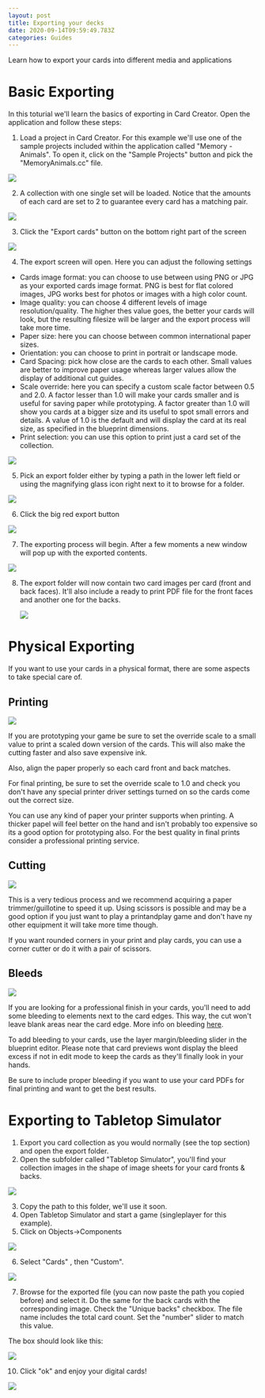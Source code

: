 ```yaml
---
layout: post
title: Exporting your decks
date: 2020-09-14T09:59:49.783Z
categories: Guides
---
```

Learn how to export your cards into different media and applications

# Basic Exporting

In this toturial we'll learn the basics of exporting in Card Creator. Open the application and follow these steps:

1. Load a project in Card Creator. For this example we'll use one of the sample projects included within the application called "Memory - Animals". To open it, click on the "Sample Projects" button and pick the "MemoryAnimals.cc" file.

![](/img/upload/1.png)

2. A collection with one single set will be loaded. Notice that the amounts of each card are set to 2 to guarantee every card has a matching pair.

![](/img/upload/2.png)

3. Click the "Export cards" button on the bottom right part of the screen

![](/img/upload/3.png)

4. The export screen will open. Here you can adjust the following settings

* Cards image format: you can choose to use between using PNG or JPG as your exported cards image format. PNG is best for flat colored images, JPG works best for photos or images with a high color count.
* Image quality: you can choose 4 different levels of image resolution/quality. The higher thes value goes, the better your cards will look, but the resulting filesize will be larger and the export process will take more time.
* Paper size: here you can choose between common international paper sizes.
* Orientation: you can choose to print in portrait or landscape mode.
* Card Spacing: pick how close are the cards to each other. Small values are better to improve paper usage whereas larger values allow the display of additional cut guides.
* Scale override: here you can specify a custom scale factor between 0.5 and 2.0. A factor lesser than 1.0 will make your cards smaller and is useful for saving paper while prototyping. A factor greater than 1.0 will show you cards at a bigger size and its useful to spot small errors and details. A value of 1.0 is the default and will display the card at its real size, as specified in the blueprint dimensions.
* Print selection: you can use this option to print just a card set of the collection.

![](/img/upload/4.gif)

5. Pick an export folder either by typing a path in the lower left field or using the magnifying glass icon right next to it to browse for a folder.

![](/img/upload/5.png)

6. Click the big red export button

![](/img/upload/6.png)

7. The exporting process will begin. After a few moments a new window will pop up with the exported contents.

![](/img/upload/7.gif)

8. The export folder will now contain two card images per card (front and back faces). It'll also include a ready to print PDF file for the front faces and another one for the backs.

   ![](/img/upload/8.png)

# Physical Exporting

If you want to use your cards in a physical format, there are some aspects to take special care of.

## Printing

![](/img/upload/9.jpg)

If you are prototyping your game be sure to set the override scale to a small value to print a scaled down version of the cards. This will also make the cutting faster and also save expensive ink.

Also, align the paper properly so each card front and back matches.

For final printing, be sure to set the override scale to 1.0 and check you don't have any special printer driver settings turned on so the cards come out the correct size.

You can use any kind of paper your printer supports when printing. A thicker papel will feel better on the hand and isn't probably too expensive so its a good option for prototyping also. For the best quality in final prints consider a professional printing service.

## Cutting

![](/img/upload/10.jpg)

This is a very tedious process and we recommend acquiring a paper trimmer/guillotine to speed it up. Using scissors is possible and may be a good option if you just want to play a printandplay game and don't have ny other equipment it will take more time though.

If you want rounded corners in your print and play cards, you can use a corner cutter or do it with a pair of scissors.

## Bleeds

![](/img/upload/11.png)

If you are looking for a professional finish in your cards, you'll need to add some bleeding to elements next to the card edges. This way, the cut won't leave blank areas near the card edge. More info on bleeding [here](http://creepymonkey.ca/2016/11/12/creepy-tip-8-full-bleed-or-no-bleed-what-is-a-bleed/).

To add bleeding to your cards, use the layer margin/bleeding slider in the blueprint editor. Please note that card previews wont display the bleed excess if not in edit mode to keep the cards as they'll finally look in your hands.

Be sure to include proper bleeding if you want to use your card PDFs for final printing and want to get the best results.

# Exporting to Tabletop Simulator

1. Export you card collection as you would normally (see the top section) and open the export folder.
2. Open the subfolder called "Tabletop Simulator", you'll find your collection images in the shape of image sheets for your card fronts & backs.

![](/img/upload/12.png)

3. Copy the path to this folder, we'll use it soon.
4. Open Tabletop Simulator and start a game (singleplayer for this example).
5. Click on Objects->Components

![](/img/upload/13.png)

6. Select "Cards" , then "Custom".

![](/img/upload/14.png)

7. Browse for the exported file (you can now paste the path you copied before) and select it. Do the same for the back cards with the corresponding image. Check the "Unique backs" checkbox. The file name includes the total card count. Set the "number" slider to match this value.

The box should look like this:

![](/img/upload/15.png)

10. Click "ok" and enjoy your digital cards!

![](/img/upload/16.png)